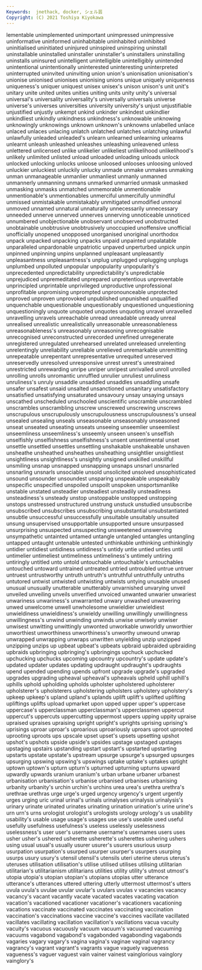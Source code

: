 ```yaml
---
Keywords:  jnethack, docker, シェル芸
Copyright: (C) 2021 Toshiya Kiyokawa
---
```

lementable
unimplemented unimportant unimpressed unimpressive uninformative uninformed uninhabitable uninhabited uninhibited uninitialised
uninitiated uninjured uninspired uninspiring uninstall uninstallable uninstalled uninstaller uninstaller's uninstallers
uninstalling uninstalls uninsured unintelligent unintelligible unintelligibly unintended unintentional unintentionally uninterested
uninteresting uninterpreted uninterrupted uninvited uninviting union union's unionisation unionisation's unionise
unionised unionises unionising unions unique uniquely uniqueness uniqueness's uniquer uniquest
unisex unisex's unison unison's unit unit's unitary unite united unites
unities uniting units unity unity's universal universal's universality universality's universally
universals universe universe's universes universities university university's unjust unjustifiable unjustified
unjustly unkempt unkind unkinder unkindest unkindlier unkindliest unkindly unkindness unkindness's
unknowable unknowing unknowingly unknowings unknown unknown's unknowns unlabelled unlace unlaced
unlaces unlacing unlatch unlatched unlatches unlatching unlawful unlawfully unleaded unleaded's
unlearn unlearned unlearning unlearns unlearnt unleash unleashed unleashes unleashing unleavened
unless unlettered unlicensed unlike unlikelier unlikeliest unlikelihood unlikelihood's unlikely unlimited
unlisted unload unloaded unloading unloads unlock unlocked unlocking unlocks unloose
unloosed unlooses unloosing unloved unluckier unluckiest unluckily unlucky unmade unmake
unmakes unmaking unman unmanageable unmanlier unmanliest unmanly unmanned unmannerly unmanning
unmans unmarked unmarried unmask unmasked unmasking unmasks unmatched unmemorable unmentionable
unmentionable's unmentionables unmerciful unmercifully unmindful unmissed unmistakable unmistakably unmitigated unmodified
unmoral unmoved unnamed unnatural unnaturally unnecessarily unnecessary unneeded unnerve unnerved
unnerves unnerving unnoticeable unnoticed unnumbered unobjectionable unobservant unobserved unobstructed unobtainable
unobtrusive unobtrusively unoccupied unoffensive unofficial unofficially unopened unopposed unorganised unoriginal
unorthodox unpack unpacked unpacking unpacks unpaid unpainted unpalatable unparalleled unpardonable
unpatriotic unpaved unperturbed unpick unpin unpinned unpinning unpins unplanned unpleasant
unpleasantly unpleasantness unpleasantness's unplug unplugged unplugging unplugs unplumbed unpolluted unpopular
unpopularity unpopularity's unprecedented unpredictability unpredictability's unpredictable unprejudiced unpremeditated unprepared unpretentious
unpreventable unprincipled unprintable unprivileged unproductive unprofessional unprofitable unpromising unprompted unpronounceable
unprotected unproved unproven unprovoked unpublished unpunished unqualified unquenchable unquestionable unquestionably
unquestioned unquestioning unquestioningly unquote unquoted unquotes unquoting unravel unravelled unravelling
unravels unreachable unread unreadable unready unreal unrealised unrealistic unrealistically unreasonable
unreasonableness unreasonableness's unreasonably unreasoning unrecognisable unrecognised unreconstructed unrecorded unrefined unregenerate
unregistered unregulated unrehearsed unrelated unreleased unrelenting unrelentingly unreliability unreliable unrelieved
unremarkable unremitting unrepeatable unrepentant unrepresentative unrequited unreserved unreservedly unresolved unresponsive
unrest unrest's unrestrained unrestricted unrewarding unripe unriper unripest unrivalled unroll
unrolled unrolling unrolls unromantic unruffled unrulier unruliest unruliness unruliness's unruly
unsaddle unsaddled unsaddles unsaddling unsafe unsafer unsafest unsaid unsalted unsanctioned
unsanitary unsatisfactory unsatisfied unsatisfying unsaturated unsavoury unsay unsaying unsays unscathed
unscheduled unschooled unscientific unscramble unscrambled unscrambles unscrambling unscrew unscrewed unscrewing
unscrews unscrupulous unscrupulously unscrupulousness unscrupulousness's unseal unsealed unsealing unseals unseasonable
unseasonably unseasoned unseat unseated unseating unseats unseeing unseemlier unseemliest unseemliness
unseemliness's unseemly unseen unseen's unselfish unselfishly unselfishness unselfishness's unsent unsentimental
unset unsettle unsettled unsettles unsettling unshakable unshakeable unshaven unsheathe unsheathed
unsheathes unsheathing unsightlier unsightliest unsightliness unsightliness's unsightly unsigned unskilled unskillful
unsmiling unsnap unsnapped unsnapping unsnaps unsnarl unsnarled unsnarling unsnarls unsociable
unsold unsolicited unsolved unsophisticated unsound unsounder unsoundest unsparing unspeakable unspeakably
unspecific unspecified unspoiled unspoilt unspoken unsportsmanlike unstable unstated unsteadier unsteadiest
unsteadily unsteadiness unsteadiness's unsteady unstop unstoppable unstopped unstopping unstops unstressed
unstructured unstrung unstuck unstudied unsubscribe unsubscribed unsubscribes unsubscribing unsubstantial unsubstantiated
unsubtle unsuccessful unsuccessfully unsuitable unsuitably unsuited unsung unsupervised unsupportable unsupported
unsure unsurpassed unsurprising unsuspected unsuspecting unsweetened unswerving unsympathetic untainted untamed
untangle untangled untangles untangling untapped untaught untenable untested unthinkable unthinking
unthinkingly untidier untidiest untidiness untidiness's untidy untie untied unties until
untimelier untimeliest untimeliness untimeliness's untimely untiring untiringly untitled unto untold
untouchable untouchable's untouchables untouched untoward untrained untreated untried untroubled untrue
untruer untruest untrustworthy untruth untruth's untruthful untruthfully untruths untutored untwist
untwisted untwisting untwists untying unusable unused unusual unusually unutterable unutterably
unvarnished unvarying unveil unveiled unveiling unveils unverified unvoiced unwanted unwarier
unwariest unwariness unwariness's unwarranted unwary unwashed unwavering unwed unwelcome unwell
unwholesome unwieldier unwieldiest unwieldiness unwieldiness's unwieldy unwilling unwillingly unwillingness unwillingness's
unwind unwinding unwinds unwise unwisely unwiser unwisest unwitting unwittingly unwonted
unworkable unworldly unworthier unworthiest unworthiness unworthiness's unworthy unwound unwrap unwrapped
unwrapping unwraps unwritten unyielding unzip unzipped unzipping unzips up upbeat
upbeat's upbeats upbraid upbraided upbraiding upbraids upbringing upbringing's upbringings upchuck
upchucked upchucking upchucks upcoming upcountry upcountry's update update's updated updater
updates updating updraught updraught's updraughts upend upended upending upends upfront
upgrade upgrade's upgraded upgrades upgrading upheaval upheaval's upheavals upheld uphill
uphill's uphills uphold upholding upholds upholster upholstered upholsterer upholsterer's upholsterers
upholstering upholsters upholstery upholstery's upkeep upkeep's upland upland's uplands uplift
uplift's uplifted uplifting upliftings uplifts upload upmarket upon upped upper
upper's uppercase uppercase's upperclassman upperclassman's upperclassmen uppercut uppercut's uppercuts uppercutting
uppermost uppers upping uppity upraise upraised upraises upraising upright upright's
uprights uprising uprising's uprisings uproar uproar's uproarious uproariously uproars uproot
uprooted uprooting uproots ups upscale upset upset's upsets upsetting upshot
upshot's upshots upside upside's upsides upstage upstaged upstages upstaging upstairs
upstanding upstart upstart's upstarted upstarting upstarts upstate upstate's upstream upsurge
upsurge's upsurged upsurges upsurging upswing upswing's upswings uptake uptake's uptakes
uptight uptown uptown's upturn upturn's upturned upturning upturns upward upwardly
upwards uranium uranium's urban urbane urbaner urbanest urbanisation urbanisation's urbanise
urbanised urbanises urbanising urbanity urbanity's urchin urchin's urchins urea urea's
urethra urethra's urethrae urethras urge urge's urged urgency urgency's urgent
urgently urges urging uric urinal urinal's urinals urinalyses urinalysis urinalysis's
urinary urinate urinated urinates urinating urination urination's urine urine's urn
urn's urns urologist urologist's urologists urology urology's us usability usability's
usable usage usage's usages use use's useable used useful usefully
usefulness usefulness's useless uselessly uselessness uselessness's user user's username username's
usernames users uses usher usher's ushered usherette usherette's usherettes ushering
ushers using usual usual's usually usurer usurer's usurers usurious usurp
usurpation usurpation's usurped usurper usurper's usurpers usurping usurps usury usury's
utensil utensil's utensils uteri uterine uterus uterus's uteruses utilisation utilisation's
utilise utilised utilises utilising utilitarian utilitarian's utilitarianism utilitarians utilities utility
utility's utmost utmost's utopia utopia's utopian utopian's utopians utopias utter
utterance utterance's utterances uttered uttering utterly uttermost uttermost's utters uvula
uvula's uvulae uvular uvular's uvulars uvulas v vacancies vacancy vacancy's
vacant vacantly vacate vacated vacates vacating vacation vacation's vacationed vacationer
vacationer's vacationers vacationing vacations vaccinate vaccinated vaccinates vaccinating vaccination vaccination's
vaccinations vaccine vaccine's vaccines vacillate vacillated vacillates vacillating vacillation vacillation's
vacillations vacua vacuity vacuity's vacuous vacuously vacuum vacuum's vacuumed vacuuming
vacuums vagabond vagabond's vagabonded vagabonding vagabonds vagaries vagary vagary's vagina
vagina's vaginae vaginal vagrancy vagrancy's vagrant vagrant's vagrants vague vaguely
vagueness vagueness's vaguer vaguest vain vainer vainest vainglorious vainglory vainglory's
